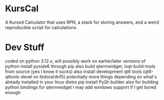# KursCal
A Kursed Calculator that uses RPN, a stack for storing answers, and a weird reproducible script for calculations.

# Dev Stuff
coded on python 3.12.x, will possibly work on earlier/later versions of python
install pyside6 through pip
also build qtermwidget, lxqt-build-tools from source (yes I know it sucks)
also install development qt6 tools (qt6-qttools-devel on fedora/dnf5)
potentially more things depending on what's already installed in your linux distro
pip install PyQt-builder also for building python bindings for qtermwidget
I may add windows support if I get bored enough
